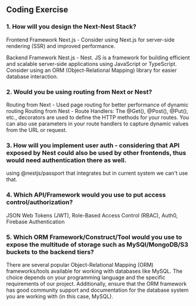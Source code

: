 ## Coding Exercise

### 1. How will you design the Next-Nest Stack?

Frontend Framework Next.js - Consider using Next.js for server-side rendering (SSR) and improved performance.

Backend Framework Nest.js - Nest. JS is a framework for building efficient and scalable server-side applications using JavaScript or TypeScript.
Consider using an ORM (Object-Relational Mapping) library for easier database interaction.


### 2. Would you be using routing from Next or Nest?

Routing from Next - Used page routing for better performance of dynamic routing
Routing from Nest - Route Handlers: The @Get(), @Post(), @Put(), etc., decorators are used to define the HTTP methods for your routes. You can also use parameters in your route handlers to capture dynamic values from the URL or request.


### 3. How will you implement user auth - considering that API exposed by Nest could also be used by other frontends, thus would need authentication there as well.

using @nestjs/passport that integrates but in current system we can't use that.


### 4. Which API/Framework would you use to put access control/authorization?

JSON Web Tokens (JWT),
Role-Based Access Control (RBAC),
Auth0,
Firebase Authentication


### 5. Which ORM Framework/Construct/Tool would you use to expose the multitude of storage such as MySQl/MongoDB/S3 buckets to the backend tiers?

There are several popular Object-Relational Mapping (ORM) frameworks/tools available for working with databases like MySQL. The choice depends on your programming language and the specific requirements of our project. 
Additionally, ensure that the ORM framework has good community support and documentation for the database system you are working with (in this case, MySQL).

